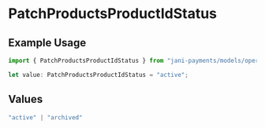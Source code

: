# PatchProductsProductIdStatus

## Example Usage

```typescript
import { PatchProductsProductIdStatus } from "jani-payments/models/operations";

let value: PatchProductsProductIdStatus = "active";
```

## Values

```typescript
"active" | "archived"
```
